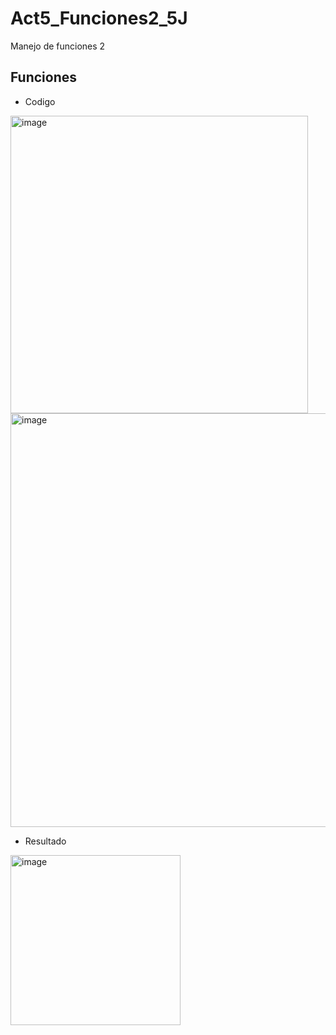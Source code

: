 # Act5_Funciones2_5J
Manejo de funciones 2
## Funciones
- Codigo
<img width="476" alt="image" src="https://github.com/user-attachments/assets/b8eb8ab1-14ce-407a-a75c-786e48c14bbc">
<img width="662" alt="image" src="https://github.com/user-attachments/assets/fa5f63c8-a410-4e4f-9157-3861b7643bef">

- Resultado
<img width="272" alt="image" src="https://github.com/user-attachments/assets/6ce6fbda-ec1f-4faa-9032-41d18d50d726">
